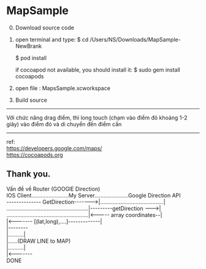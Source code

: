 # MapSample

0. Download source code

1. open terminal and type:
   $ cd /Users/NS/Downloads/MapSample-NewBrank
   
   $ pod install
   
   if cocoapod not available, you should install it: $ sudo gem install cocoapods
2. open file : MapsSample.xcworkspace 
3. Build source


----
Với chức năng drag điểm, thì long touch (chạm vào điểm đó khoảng 1-2 giây) vào điểm đó và di chuyển đến điểm cần

----
ref:<br/>
https://developers.google.com/maps/<br/>
https://cocoapods.org 

Thank you.
------
Vấn đề về Router (GOOGlE Direction) <br/>
IOS Client........................My Server......................Google Direction API<br/>
 -------------- GetDirection------->|.........................................|<br/>
.....................................................|---------getDirection --->|<br/>
.....................................................|<----- array coordinates--|<br/>
|<------- [(lat,long),....]-------------|<br/>
|--------<br/>
|..........|<br/>
|......(DRAW LINE to MAP)<br/>
|..........|<br/>
|<-------<br/>
DONE
